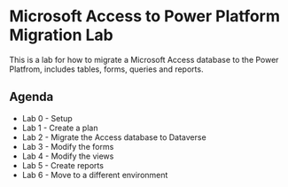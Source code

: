 # Microsoft Access to Power Platform Migration Lab

This is a lab for how to migrate a Microsoft Access database to the Power Platfrom, includes tables, forms, queries and reports.

## Agenda

* Lab 0 - Setup
* Lab 1 - Create a plan
* Lab 2 - Migrate the Access database to Dataverse
* Lab 3 - Modify the forms
* Lab 4 - Modify the views
* Lab 5 - Create reports
* Lab 6 - Move to a different environment
